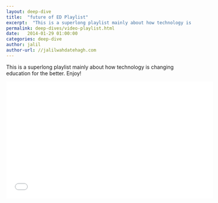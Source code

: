 ```yaml
---
layout: deep-dive
title:  "future of ED Playlist"
excerpt:  "This is a superlong playlist mainly about how technology is changing education for the better. Enjoy!"
permalink: deep-dives/video-playlist.html
date:   2014-01-29 01:00:00
categories: deep-dive
author: jalil
author-url: //jalilwahdatehagh.com
---
```


This is a superlong playlist mainly about how technology is changing education for the better. Enjoy!

<iframe width="560" height="315" src="//www.youtube.com/embed/videoseries?list=PLU2eF_JK159til9uDgF5GW3h5uOyCDtjE" frameborder="0" allowfullscreen></iframe>